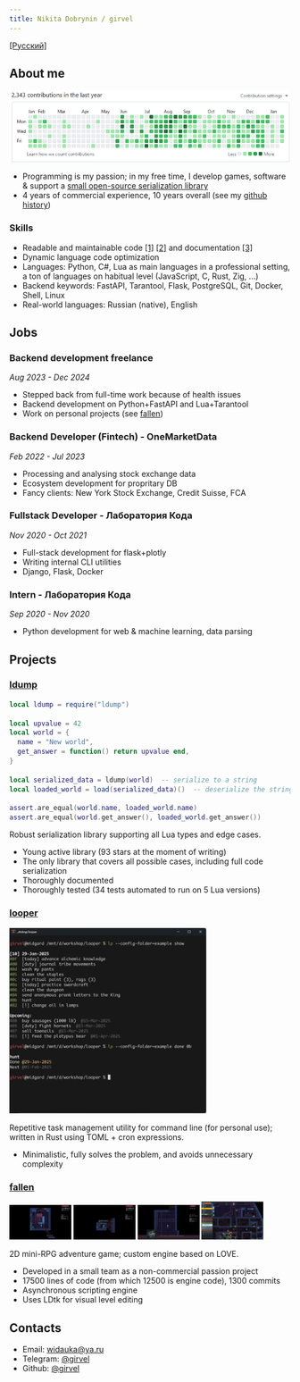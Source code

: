 ```yaml
---
title: Nikita Dobrynin / girvel
---
```


[\[Русский\]](/)

## About me

![](./assets/github_activity.png)

- Programming is my passion; in my free time, I develop games, software & support a [small open-source serialization library](#ldump)
- 4 years of commercial experience, 10 years overall (see my [github history](https://github.com/girvel))

### Skills

- Readable and maintainable code [\[1\]](https://github.com/girvel/fallen/blob/6403fa1b2e065861b3e76af4e1edf1e8ad09c3f0/tech/sound.lua) [\[2\]](https://github.com/girvel/ldump/blob/f644aafafadd49ca258d605bfaa1c05379577d30/init.lua) and documentation [\[3\]](https://github.com/girvel/ldump/blob/f644aafafadd49ca258d605bfaa1c05379577d30/README.md)
- Dynamic language code optimization
- Languages: Python, C#, Lua as main languages in a professional setting, a ton of languages on habitual level (JavaScript, C, Rust, Zig, ...)
- Backend keywords: FastAPI, Tarantool, Flask, PostgreSQL, Git, Docker, Shell, Linux
- Real-world languages: Russian (native), English


## Jobs

### Backend development freelance

*Aug 2023 - Dec 2024*

- Stepped back from full-time work because of health issues
- Backend development on Python+FastAPI and Lua+Tarantool
- Work on personal projects (see [fallen](#fallen))

### Backend Developer (Fintech) - OneMarketData

*Feb 2022 - Jul 2023*

- Processing and analysing stock exchange data
- Ecosystem development for propritary DB
- Fancy clients: New York Stock Exchange, Credit Suisse, FCA

### Fullstack Developer - Лаборатория Кода

*Nov 2020 - Oct 2021*

- Full-stack development for flask+plotly
- Writing internal CLI utilities
- Django, Flask, Docker

### Intern - Лаборатория Кода

*Sep 2020 - Nov 2020*

- Python development for web & machine learning, data parsing


## Projects

### [ldump](https://github.com/girvel/ldump)

```lua
local ldump = require("ldump")

local upvalue = 42
local world = {
  name = "New world",
  get_answer = function() return upvalue end,
}

local serialized_data = ldump(world)  -- serialize to a string
local loaded_world = load(serialized_data)()  -- deserialize the string

assert.are_equal(world.name, loaded_world.name)
assert.are_equal(world.get_answer(), loaded_world.get_answer())
```

Robust serialization library supporting all Lua types and edge cases.

- Young active library (93 stars at the moment of writing)
- The only library that covers all possible cases, including full code serialization
- Thoroughly documented
- Thoroughly tested (34 tests automated to run on 5 Lua versions)

### [looper](https://github.com/girvel/looper)

<a target="_blank" href="./assets/looper.png"><img src="./assets/looper.png" width="70%" /></a>

Repetitive task management utility for command line (for personal use); written in Rust using TOML + cron expressions.

- Minimalistic, fully solves the problem, and avoids unnecessary complexity

### [fallen](https://github.com/girvel/fallen)

<div style="display: inline;">
    <a target="_blank" href="./assets/fallen_01.png"><img src="./assets/fallen_01.png" width="22%" /></a>
    <a target="_blank" href="./assets/fallen_02.png"><img src="./assets/fallen_02.png" width="22%" /></a>
    <a target="_blank" href="./assets/fallen_03.png"><img src="./assets/fallen_03.png" width="22%" /></a>
    <a target="_blank" href="./assets/fallen_ldtk.png"><img src="./assets/fallen_ldtk.png" width="22%" /></a>
</div>

2D mini-RPG adventure game; custom engine based on LOVE.

- Developed in a small team as a non-commercial passion project
- 17500 lines of code (from which 12500 is engine code), 1300 commits
- Asynchronous scripting engine
- Uses LDtk for visual level editing


## Contacts

- Email: [widauka@ya.ru](mailto://widauka@ya.ru)
- Telegram: [@girvel](https://t.me/girvel)
- Github: [@girvel](https://github.com/girvel)
